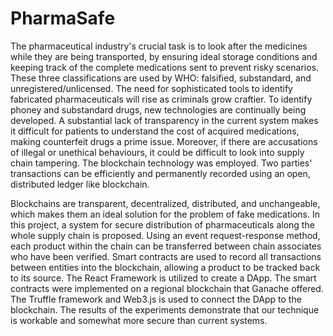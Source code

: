 # PharmaSafe
The pharmaceutical industry's crucial task is to look after the medicines while they are being transported, by ensuring ideal storage conditions and keeping 
track of the complete medications sent to prevent risky scenarios. These three classifications are used by WHO: falsified, substandard, and unregistered/unlicensed. 
The need for sophisticated tools to identify fabricated pharmaceuticals will rise as criminals grow craftier. To identify phoney and substandard drugs, new 
technologies are continually being developed. A substantial lack of transparency in the current system makes it difficult for patients to understand the cost of 
acquired medications, making counterfeit drugs a prime issue. Moreover, if there are accusations of illegal or unethical behaviours, it could be difficult to look into
supply chain tampering. The blockchain technology was employed. Two parties' transactions can be efficiently and permanently recorded using an open, distributed ledger
like blockchain. 

Blockchains are transparent, decentralized, distributed, and unchangeable, which makes them an ideal solution for the problem of fake medications. In 
this project, a system for secure distribution of pharmaceuticals along the whole supply chain is proposed. Using an event request-response method, each product within 
the chain can be transferred between chain associates who have been verified. Smart contracts are used to record all transactions between entities into the blockchain,
allowing a product to be tracked back to its source. The React Framework is utilized to create a DApp. The smart contracts were implemented on a regional blockchain 
that Ganache offered. The Truffle framework and Web3.js is used to connect the DApp to the blockchain. The results of the experiments demonstrate that our technique is
workable and somewhat more secure than current systems.



